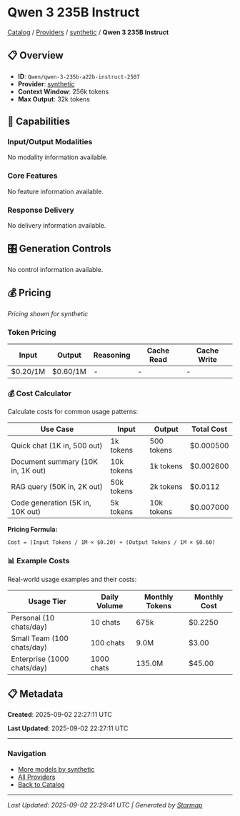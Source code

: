 # Qwen 3 235B Instruct
  
[Catalog](../../../../..) / [Providers](../../../..) / [synthetic](../../..) / **Qwen 3 235B Instruct**


## 📋 Overview
  
- **ID**: `Qwen/qwen-3-235b-a22b-instruct-2507`
- **Provider**: [synthetic](../)
- **Context Window**: 256k tokens
- **Max Output**: 32k tokens
  
## 🎯 Capabilities
  
### Input/Output Modalities
  
No modality information available.
  
### Core Features
  
No feature information available.
  
### Response Delivery
  
No delivery information available.
  
## 🎛️ Generation Controls
  
No control information available.
  
## 💰 Pricing
  
*Pricing shown for synthetic*
  
  
### Token Pricing
  
| Input | Output | Reasoning | Cache Read | Cache Write |
|---------|---------|---------|---------|---------|
| $0.20/1M | $0.60/1M | - | - | - |

  
### 💰 Cost Calculator
  
Calculate costs for common usage patterns:
  
  
| Use Case | Input | Output | Total Cost |
|---------|---------|---------|---------|
| Quick chat (1K in, 500 out) | 1k tokens | 500 tokens | $0.000500 |
| Document summary (10K in, 1K out) | 10k tokens | 1k tokens | $0.002600 |
| RAG query (50K in, 2K out) | 50k tokens | 2k tokens | $0.0112 |
| Code generation (5K in, 10K out) | 5k tokens | 10k tokens | $0.007000 |

  
**Pricing Formula:**
  
```
Cost = (Input Tokens / 1M × $0.20) + (Output Tokens / 1M × $0.60)
```
  
### 📊 Example Costs
  
Real-world usage examples and their costs:
  
  
| Usage Tier | Daily Volume | Monthly Tokens | Monthly Cost |
|---------|---------|---------|---------|
| Personal (10 chats/day) | 10 chats | 675k | $0.2250 |
| Small Team (100 chats/day) | 100 chats | 9.0M | $3.00 |
| Enterprise (1000 chats/day) | 1000 chats | 135.0M | $45.00 |

  
## 📋 Metadata
  
**Created**: 2025-09-02 22:27:11 UTC
  
**Last Updated**: 2025-09-02 22:27:11 UTC
  
  
---
  
  
### Navigation

- [More models by synthetic](../)
- [All Providers](../../../../../providers)
- [Back to Catalog](../../../../..)


---
_Last Updated: 2025-09-02 22:29:41 UTC | Generated by [Starmap](https://github.com/agentstation/starmap)_
